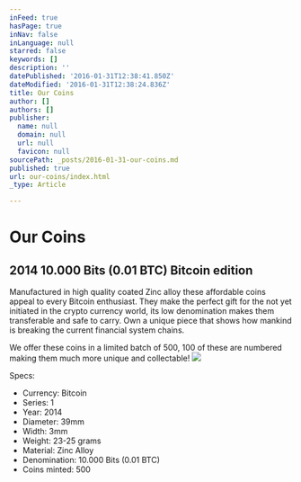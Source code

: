 ```yaml
---
inFeed: true
hasPage: true
inNav: false
inLanguage: null
starred: false
keywords: []
description: ''
datePublished: '2016-01-31T12:38:41.850Z'
dateModified: '2016-01-31T12:38:24.836Z'
title: Our Coins
author: []
authors: []
publisher:
  name: null
  domain: null
  url: null
  favicon: null
sourcePath: _posts/2016-01-31-our-coins.md
published: true
url: our-coins/index.html
_type: Article

---
```

# Our Coins

## 2014 10.000 Bits (0.01 BTC) Bitcoin edition

Manufactured in high quality coated Zinc alloy these affordable coins appeal to every Bitcoin enthusiast. They make the perfect gift for the not yet initiated in the crypto currency world, its low denomination makes them transferable and safe to carry. Own a unique piece that shows how mankind is breaking the current financial system chains.

We offer these coins in a limited batch of 500, 100 of these are numbered making them much more unique and collectable!
![](https://the-grid-user-content.s3-us-west-2.amazonaws.com/7f6af816-dc08-4deb-863e-2f670d8a62a9.jpg)

Specs:

* Currency: Bitcoin
* Series: 1
* Year: 2014
* Diameter: 39mm
* Width: 3mm
* Weight: 23-25 grams
* Material: Zinc Alloy
* Denomination: 10.000 Bits (0.01 BTC)
* Coins minted: 500